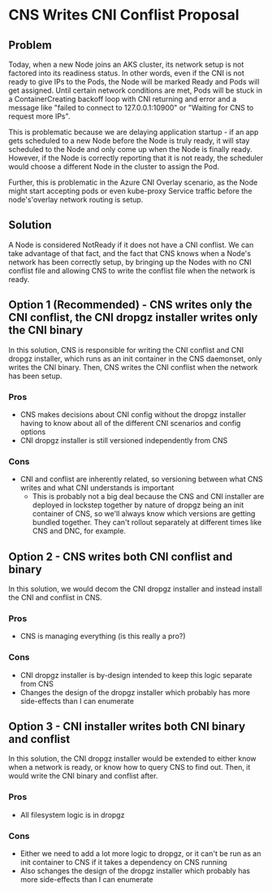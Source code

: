 # CNS Writes CNI Conflist Proposal

## Problem
Today, when a new Node joins an AKS cluster, its network setup is not factored into its readiness status. In other words, even if the CNI is not ready to give IPs to the Pods, the Node will be marked Ready and Pods will get assigned. Until certain network conditions are met, Pods will be stuck in a ContainerCreating backoff loop with CNI returning and error and a message like "failed to connect to 127.0.0.1:10900" or "Waiting for CNS to request more IPs".

This is problematic because we are delaying application startup - if an app gets scheduled to a new Node before the Node is truly ready, it will stay scheduled to the Node and only come up when the Node is finally ready. However, if the Node is correctly reporting that it is not ready, the scheduler would choose a different Node in the cluster to assign the Pod.

Further, this is problematic in the Azure CNI Overlay scenario, as the Node might start accepting pods or even kube-proxy Service traffic before the node's'overlay network routing is setup.

## Solution
A Node is considered NotReady if it does not have a CNI conflist. We can take advantage of that fact, and the fact that CNS knows when a Node's network has been correctly setup, by bringing up the Nodes with no CNI conflist file and allowing CNS to write the conflist file when the network is ready.

## Option 1 (Recommended) - CNS writes only the CNI conflist, the CNI dropgz installer writes only the CNI binary
In this solution, CNS is responsible for writing the CNI conflist and CNI dropgz installer, which runs as an init container in the CNS daemonset, only writes the CNI binary. Then, CNS writes the CNI conflist when the network has been setup.

### Pros
 - CNS makes decisions about CNI config without the dropgz installer having to know about all of the different CNI scenarios and config options
 - CNI dropgz installer is still versioned independently from CNS

### Cons
 - CNI and conflist are inherently related, so versioning between what CNS writes and what CNI understands is important
   - This is probably not a big deal because the CNS and CNI installer are deployed in lockstep together by nature of dropgz being an init container of CNS, so we'll always know which versions are getting bundled together. They can't rollout separately at different times like CNS and DNC, for example.

## Option 2 - CNS writes both CNI conflist and binary
In this solution, we would decom the CNI dropgz installer and instead install the CNI and conflist in CNS.

### Pros
 - CNS is managing everything (is this really a pro?)

### Cons
 - CNI dropgz installer is by-design intended to keep this logic separate from CNS
 - Changes the design of the dropgz installer which probably has more side-effects than I can enumerate

## Option 3 - CNI installer writes both CNI binary and conflist
In this solution, the CNI dropgz installer would be extended to either know when a network is ready, or know how to query CNS to find out. Then, it would write the CNI binary and conflist after.

### Pros
 - All filesystem logic is in dropgz

### Cons
 - Either we need to add a lot more logic to dropgz, or it can't be run as an init container to CNS if it takes a dependency on CNS running
 - Also schanges the design of the dropgz installer which probably has more side-effects than I can enumerate
